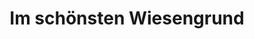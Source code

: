 ---
title: Im schönsten Wiesengrund
arranger: Sebastian Klopp
composer: Volksweise
duration: 3 Minuten
instrumentation: Chor, 6-stimmig
score-id: 366447 
---